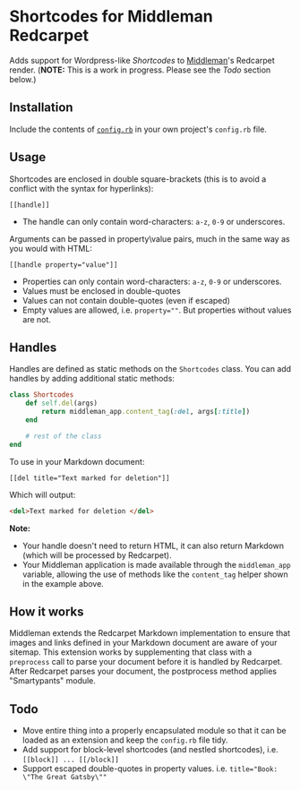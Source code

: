 # Shortcodes for Middleman Redcarpet

Adds support for Wordpress-like _Shortcodes_ to [Middleman](http://middlemanapp.com/)'s Redcarpet render.
(__NOTE:__ This is a work in progress. Please see the _Todo_ section below.)

## Installation

Include the contents of [`config.rb`](https://github.com/lachlanmcdonald/middleman-redcarpet-shortcodes/blob/master/config.rb) in your own project's `config.rb` file.

## Usage

Shortcodes are enclosed in double square-brackets (this is to avoid a conflict with the syntax for hyperlinks):

```
[[handle]]
```

- The handle can only contain word-characters: `a-z`, `0-9` or underscores.

Arguments can be passed in property\value pairs, much in the same way as you would with HTML:

```
[[handle property="value"]]
```

- Properties can only contain word-characters: `a-z`, `0-9` or underscores.
- Values must be enclosed in double-quotes
- Values can not contain double-quotes (even if escaped)
- Empty values are allowed, i.e. `property=""`. But properties without values are not.

## Handles

Handles are defined as static methods on the `Shortcodes` class. You can add handles by adding additional static methods:

```ruby
class Shortcodes
    def self.del(args)
    	return middleman_app.content_tag(:del, args[:title])
    end

    # rest of the class
end
```

To use in your Markdown document:

```
[[del title="Text marked for deletion"]]
```

Which will output:

```html
<del>Text marked for deletion </del>
```

__Note:__

- Your handle doesn't need to return HTML, it can also return Markdown (which will be processed by Redcarpet).
- Your Middleman application is made available through the `middleman_app` variable, allowing the use of methods like the `content_tag` helper shown in the example above.

## How it works

Middleman extends the Redcarpet Markdown implementation to ensure that images and links defined in your Markdown document are aware of your sitemap. This extension works by supplementing that class with a `preprocess` call to parse your document before it is handled by Redcarpet. After Redcarpet parses your document, the postprocess method applies "Smartypants" module.

## Todo

- Move entire thing into a properly encapsulated module so that it can be loaded as an extension and keep the `config.rb` file tidy.
- Add support for block-level shortcodes (and nestled shortcodes),
  i.e. `[[block]] ... [[/block]]`
- Support escaped double-quotes in property values.
  i.e. `title="Book: \"The Great Gatsby\""`


